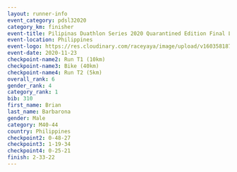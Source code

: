```yaml
--- 
layout: runner-info 
event_category: pdsl32020 
category_km: finisher 
event-title: Pilipinas Duathlon Series 2020 Quarantined Edition Final Leg  
event-location: Philippines 
event-logo: https://res.cloudinary.com/raceyaya/image/upload/v1603581872/41E92198-22DE-4F19-946A-F3E262850A63_n9inde.png 
event-date: 2020-11-23 
checkpoint-name2: Run T1 (10km) 
checkpoint-name3: Bike (40km) 
checkpoint-name4: Run T2 (5km) 
overall_rank: 6
gender_rank: 4
category_rank: 1
bib: 310
first_name: Brian
last_name: Barbarona
gender: Male
category: M40-44
country: Philippines
checkpoint2: 0-48-27
checkpoint3: 1-19-34
checkpoint4: 0-25-21
finish: 2-33-22
--- 
```

